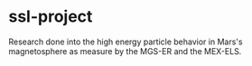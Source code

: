 # ssl-project
Research done into the high energy particle behavior in Mars's magnetosphere as measure by the MGS-ER and the MEX-ELS.
